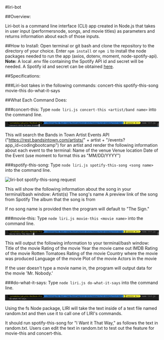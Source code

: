 #liri-bot

##Overview:

Liri-bot is a command line interface (CLI) app created in Node.js that takes in user input (performersnode, songs, and movie titles) as parameters and returns information about each of those inputs.

##How to Install:
Open terminal or git bash and clone the repository to the directory of your choice.
Enter ` npm install ` or ` npm i ` to install the node packages needed to run the app (axios, dotenv, moment, node-spotify-api).
**Note:** A local .env file containing the Spotify API id and secret will be needed. A Spotify id and secret can be obtained [here](https://developer.spotify.com/).

##Specifications:

###Liri-bot takes in the following commands:
concert-this
spotify-this-song
movie-this
do-what-it-says

##What Each Command Does:

###concert-this:
Type ` node liri.js concert-this <artist/band name> ` into the command line.

![liri-bot concert-this request](images/concert-this-request.png)

This will search the Bands in Town Artist Events API ("https://rest.bandsintown.com/artists/" + artist + "/events?app_id=codingbootcamp") for an artist and render the following information about each event to the terminal:
Name of the venue
Venue location
Date of the Event (use moment to format this as "MM/DD/YYYY")

###spotify-this-song:
Type ` node liri.js spotify-this-song <song name> ` into the command line.

![liri-bot spotify-this-song request](images/spotify-this-song.png)

This will show the following information about the song in your terminal/bash window:
Artist(s)
The song's name
A preview link of the song from Spotify
The album that the song is from

If no song name is provided then the program will default to "The Sign."

###movie-this:
Type ` node liri.js movie-this <movie name> ` into the command line.

![liri-bot movie-this request](images/movie-this-request.png)

This will output the following information to your terminal/bash window:
Title of the movie
Rating of the movie
Year the movie came out
IMDB Rating of the movie
Rotten Tomatoes Rating of the movie
Country where the movie was produced
Language of the movie
Plot of the movie
Actors in the movie

If the user doesn't type a movie name in, the program will output data for the movie 'Mr. Nobody.'

###do-what-it-says:
Type ` node liri.js do-what-it-says ` into the command line.

![liri-bot do-what-it-says request](images/do-what-it-says-request.png)

Using the fs Node package, LIRI will take the text inside of a text file named random.txt and then use it to call one of LIRI's commands.

It should run spotify-this-song for "I Want it That Way," as follows the text in random.txt. Users can edit the text in random.txt to test out the feature for movie-this and concert-this.